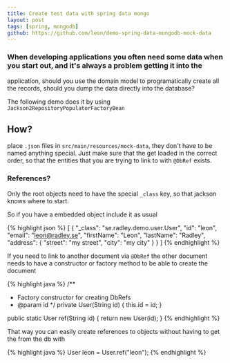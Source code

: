 ```yaml
---
title: Create test data with spring data mongo
layout: post
tags: [spring, mongodb]
github: https://github.com/leon/demo-spring-data-mongodb-mock-data
---
```


### When developing applications you often need some data when you start out, and it's always a problem getting it into the
application, should you use the domain model to programatically create all the records, should you dump the data directly
into the database?

The following demo does it by using `Jackson2RepositoryPopulatorFactoryBean`

## How?
place `.json` files in `src/main/resources/mock-data`, they don't have to be named anything special.
Just make sure that the get loaded in the correct order, so that the entities that you are trying to link to with
`@DbRef` exists.

### References?
Only the root objects need to have the special `_class` key, so that jackson knows where to start.

So if you have a embedded object include it as usual

{% highlight json %}
[
  {
    "_class": "se.radley.demo.user.User",
    "id": "leon",
    "email": "leon@radley.se",
    "firstName": "Leon",
    "lastName": "Radley",
    "address": {
      "street": "my street",
      "city": "my city"
    }
  }
]
{% endhighlight %}

If you need to link to another document via `@DbRef` the other document needs to have a constructor or factory method
to be able to create the document

{% highlight java %}
/**
 * Factory constructor for creating DbRefs
 * @param id
 */
private User(String id) {
    this.id = id;
}

public static User ref(String id) {
    return new User(id);
}
{% endhighlight %}

That way you can easily create references to objects without having to get the from the db with

{% highlight java %}
User leon = User.ref("leon");
{% endhighlight %}
